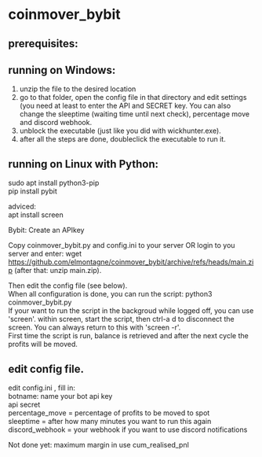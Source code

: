 # coinmover_bybit

## prerequisites:  

## running on Windows:   
1. unzip the file to the desired location   
2. go to that folder, open the config file in that directory and edit settings (you need at least to enter the API and SECRET key. You can also change the sleeptime (waiting time until next check), percentage move and discord webhook.  
3. unblock the executable (just like you did with wickhunter.exe).  
4. after all the steps are done, doubleclick the executable to run it.   


## running on Linux with Python:   
sudo apt install python3-pip  
pip install pybit  

adviced:  
apt install screen   

Bybit: Create an APIkey 

Copy coinmover_bybit.py and config.ini to your server OR login to you server and enter: wget https://github.com/elmontagne/coinmover_bybit/archive/refs/heads/main.zip   (after that: unzip main.zip).     

Then edit the config file (see below).  
When all configuration is done, you can run the script: python3 coinmover_bybit.py  
If your want to run the script in the backgroud while logged off, you can use 'screen'. within screen, start the script, then ctrl-a d to disconnect the screen. You can always return to this with 'screen -r'.  
First time the script is run, balance is retrieved and after the next cycle the profits will be moved.


## edit config file.  
edit config.ini , fill in:  
botname: name your bot
api key  
api secret  
percentage_move = percentage of profits to be moved to spot  
sleeptime = after how many minutes you want to run this again  
discord_webhook = your webhook if you want to use discord notifications 


Not done yet: 
maximum margin in use
cum_realised_pnl  
